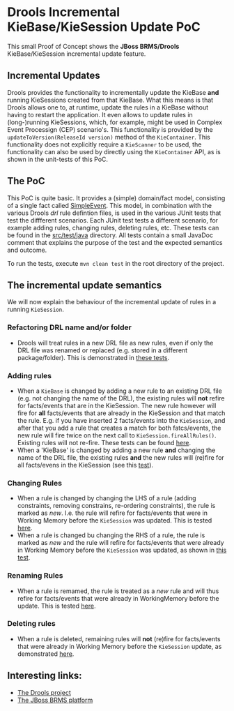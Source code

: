 # Drools Incremental KieBase/KieSession Update PoC

This small Proof of Concept shows the **JBoss BRMS/Drools** KieBase/KieSession incremental update feature.

## Incremental Updates
Drools provides the functionality to incrementally update the KieBase **and** running KieSessions created from that KieBase.
What this means is that Drools allows one to, at runtime, update the rules in a KieBase without having to restart the application.
It even allows to update rules in (long-)running KieSessions, which, for example, might be used in Complex Event Processign (CEP) scenario's.
This functionality is provided by the `updateToVersion(ReleaseId version)` method of the `KieContainer`. This functionality does
not explicitly require a `KieScanner` to be used, the functionality can also be used by directly using the `KieContainer` API,
as is shown in the unit-tests of this PoC.

## The PoC
This PoC is quite basic. It provides a (simple) domain/fact model, consisting of a single fact called [SimpleEvent](drools-incremental-update/src/main/java/org/jboss/ddoyle/drools/demo/model/v1/SimpleEvent.java).
This model, in combination with the various Drools *drl* rule defintion files, is used in the various JUnit tests that test the diffferent scenarios. Each JUnit test tests a different scenario, for example 
adding rules, changing rules, deleting rules, etc. These tests can be found in the [src/test/java](drools-incremental-update/src/test/java) directory. All tests contain a small JavaDoc comment that explains
the purpose of the test and the expected semantics and outcome.

To run the tests, execute `mvn clean test` in the root directory of the project.

## The incremental update semantics
We will now explain the behaviour of the incremental update of rules in a running `KieSession`.

### Refactoring DRL name and/or folder
* Drools will treat rules in a new DRL file as new rules, even if only the DRL file was renamed or replaced (e.g. stored in a different package/folder). This is demonstrated in [these tests](drools-incremental-update/src/test/java/org/jboss/ddoyle/drools/demo/KieSessionRulesIncrementalUpdateDifferentDrlTest.java).
### Adding rules
* When a `KieBase` is changed by adding a new rule to an existing DRL file (e.g. not changing the name of the DRL), the existing rules will **not** refire for facts/events that are in the KieSession. The new rule however will fire for **all** facts/events that are already in the KieSession and that match the rule. E.g. if you have inserted 2 facts/events into the `KieSession`, and after that you add a rule that creates a match for both fatcs/events, the new rule will fire twice on the next call to `KieSession.fireAllRules()`. Existing rules will not re-fire. These tests can be found [here](drools-incremental-update/src/test/java/org/jboss/ddoyle/drools/demo/KieSessionRulesIncrementalUpdateAddedRulesTest.java#L28).
* When a 'KieBase' is changed by adding a new rule **and** changing the name of the DRL file, the existing rules **and** the new rules will (re)fire for all facts/evens in the KieSession (see this [test](drools-incremental-update/src/test/java/org/jboss/ddoyle/drools/demo/KieSessionRulesIncrementalUpdateAddedRulesTest.java#L89)).
### Changing Rules
* When a rule is changed by changing the LHS of a rule (adding constraints, removing constrains, re-ordering constraints), the rule is marked as *new*. I.e. the rule will refire for facts/events that were in Working Memory before the `KieSession` was updated. This is tested [here](drools-incremental-update/src/test/java/org/jboss/ddoyle/drools/demo/KieSessionRulesIncrementalUpdateChangedRulesTest.java).
* When a rule is changed bu changing the RHS of a rule, the rule is marked as *new* and the rule will refire for facts/events that were already in Working Memory before the `KieSession` was updated, as shown in [this test](drools-incremental-update/src/test/java/org/jboss/ddoyle/drools/demo/KieSessionRulesIncrementalUpdateChangedRulesTest.java#L272).
### Renaming Rules
* When a rule is remamed, the rule is treated as a *new* rule and will thus refire for facts/events that were already in WorkingMemory before the update. This is tested [here](drools-incremental-update/src/test/java/org/jboss/ddoyle/drools/demo/KieSessionRulesIncrementalUpdateRenamedRulesTest.java).
### Deleting rules
* When a rule is deleted, remaining rules will **not** (re)fire for facts/events that were already in Working Memory before the `KieSession` update, as demonstrated [here](https://github.com/DuncanDoyle/drools-incremental-update/blob/master/drools-incremental-update/src/test/java/org/jboss/ddoyle/drools/demo/KieSessionRulesIncrementalUpdateDeletedRulesTest.java).


## Interesting links:
* [The Drools project](http://www.drools.org)
* [The JBoss BRMS platform](http://www.redhat.com/en/technologies/jboss-middleware/business-rules)

